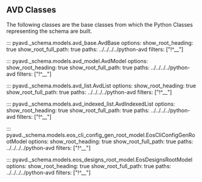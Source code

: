 <!--
  ~ Copyright (c) 2023-2024 Arista Networks, Inc.
  ~ Use of this source code is governed by the Apache License 2.0
  ~ that can be found in the LICENSE file.
  -->

## AVD Classes

The following classes are the base classes from which the Python Classes
representing the schema are built.

::: pyavd._schema.models.avd_base.AvdBase
    options:
      show_root_heading: true
      show_root_full_path: true
      paths: ../../../../python-avd
      filters: ["!^__"]

::: pyavd._schema.models.avd_model.AvdModel
    options:
      show_root_heading: true
      show_root_full_path: true
      paths: ../../../../python-avd
      filters: ["!^__"]

::: pyavd._schema.models.avd_list.AvdList
    options:
      show_root_heading: true
      show_root_full_path: true
      paths: ../../../../python-avd
      filters: ["!^__"]

::: pyavd._schema.models.avd_indexed_list.AvdIndexedList
    options:
      show_root_heading: true
      show_root_full_path: true
      paths: ../../../../python-avd
      filters: ["!^__"]

::: pyavd._schema.models.eos_cli_config_gen_root_model.EosCliConfigGenRootModel
    options:
      show_root_heading: true
      show_root_full_path: true
      paths: ../../../../python-avd
      filters: ["!^__"]

::: pyavd._schema.models.eos_designs_root_model.EosDesignsRootModel
    options:
      show_root_heading: true
      show_root_full_path: true
      paths: ../../../../python-avd
      filters: ["!^__"]

